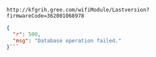 `http://kfgrih.gree.com/wifiModule/Lastversion?firmwareCode=362001068978`

```json
{
  "r": 500,
  "msg": "Database operation failed."
}```